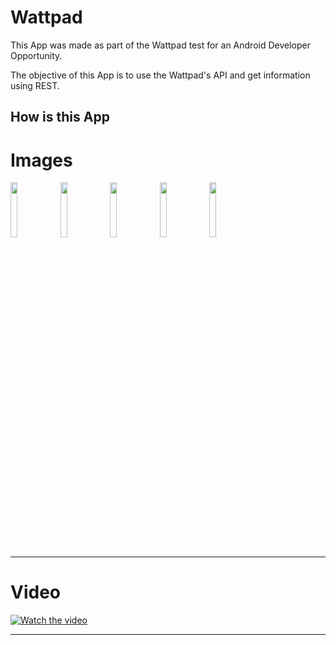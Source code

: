 # Wattpad

This App was made as part of the Wattpad test for an Android Developer Opportunity.

The objective of this App is to use the Wattpad's API and get information using REST.

## How is this App
# Images
<img src="http://www.projectconnect.com.br/github_imagens/Screenshot_20190801-200203.png" width="15%"></img>
<img src="http://www.projectconnect.com.br/github_imagens/Screenshot_20190801-200207.png" width="15%"></img>
<img src="http://www.projectconnect.com.br/github_imagens/Screenshot_20190801-200210.png" width="15%"></img>
<img src="http://www.projectconnect.com.br/github_imagens/Screenshot_20190801-200213.png" width="15%"></img>
<img src="http://www.projectconnect.com.br/github_imagens/Screenshot_20190801-200217.png" width="15%"></img>

-------------
# Video
[![Watch the video](http://www.projectconnect.com.br/github_imagens/capa_wattpad.png)](https://youtu.be/zktdmxBlEX4)

-------------
